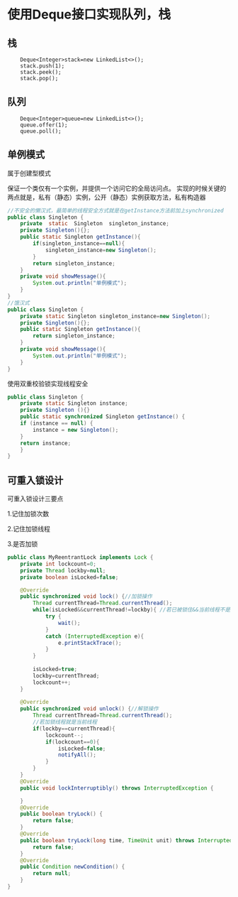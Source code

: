# 使用Deque接口实现队列，栈
## 栈
        Deque<Integer>stack=new LinkedList<>();
        stack.push(1);
        stack.peek();
        stack.pop();

## 队列
        Deque<Integer>queue=new LinkedList<>();
        queue.offer(1);
        queue.poll();
## 单例模式
属于创建型模式

保证一个类仅有一个实例，并提供一个访问它的全局访问点。
实现的时候关键的两点就是，私有（静态）实例，公开（静态）实例获取方法，私有构造器
```java
//不安全的懒汉式，最简单的线程安全方式就是在getInstance方法前加上synchronized
public class Singleton {
    private  static  Singleton  singleton_instance;
    private Singleton(){};
    public static Singleton getInstance(){
        if(singleton_instance==null){
            singleton_instance=new Singleton();
        }
        return singleton_instance;
    }
    private void showMessage(){
        System.out.println("单例模式");
    }
}
//饿汉式
public class Singleton {
    private static Singleton singleton_instance=new Singleton();
    private Singleton(){};
    public static Singleton getInstance(){
        return singleton_instance;
    }
    private void showMessage(){
        System.out.println("单例模式");
    }
}
```

使用双重校验锁实现线程安全
```java
public class Singleton {  
    private static Singleton instance;  
    private Singleton (){}  
    public static synchronized Singleton getInstance() {  
    if (instance == null) {  
        instance = new Singleton();  
    }  
    return instance;  
    }  
}
```
## 可重入锁设计
可重入锁设计三要点

1.记住加锁次数

2.记住加锁线程

3.是否加锁

```java
public class MyReentrantLock implements Lock {
    private int lockcount=0;
    private Thread lockby=null;
    private boolean isLocked=false;

    @Override
    public synchronized void lock() {//加锁操作
        Thread currentThread=Thread.currentThread();
        while(isLocked&&currentThread!=lockby){ //若已被锁住&&当前线程不是加锁线程 则需要wait() 一直到isLocked==false 也就是解锁
            try {
                wait();
            }
            catch (InterruptedException e){
                e.printStackTrace();
            }
        }
        
        isLocked=true;
        lockby=currentThread;
        lockcount++;
    }
    
    @Override
    public synchronized void unlock() {//解锁操作
        Thread currentThread=Thread.currentThread();
        //若加锁线程就是当前线程
        if(lockby==currentThread){
            lockcount--;
            if(lockcount==0){
                isLocked=false;
                notifyAll();
            }
        }
    }
    @Override
    public void lockInterruptibly() throws InterruptedException {

    }
    @Override
    public boolean tryLock() {
        return false;
    }
    @Override
    public boolean tryLock(long time, TimeUnit unit) throws InterruptedException {
        return false;
    }
    @Override
    public Condition newCondition() {
        return null;
    }
}
```




